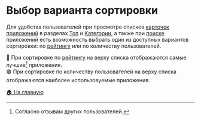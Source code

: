 # Выбор варианта сортировки
Для удобства пользователей при просмотре списков [карточек приложений](/features/app) в разделах [Топ](/sections/top) и [Категории](/sections/categories), а также при [поиске](/features/search) приложений есть возможность выбрать один из доступных вариантов сортировки: по [рейтингу](/features/app/rating) или по количеству пользователей.

🔵 При сортировке по [рейтингу](/features/app/rating) на верху списка отображаются самые лучшие[^1] приложения.  
🟢 При сортировке по количеству пользователей на верху списка отображаются наиболее использовуемые приложения.

[^1]: Согласно отзывам других пользователей.

[🏠 На главную](/)
